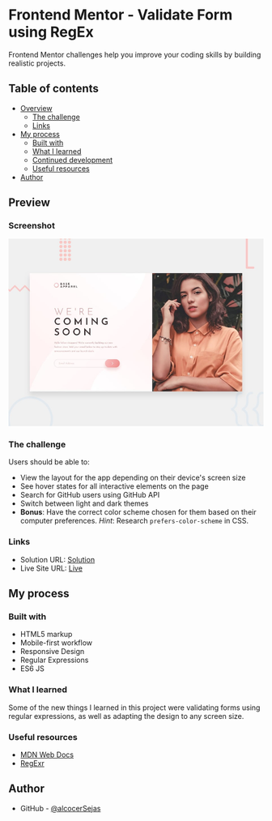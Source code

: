 # Frontend Mentor - Validate Form using RegEx

Frontend Mentor challenges help you improve your coding skills by building realistic projects.

## Table of contents

- [Overview](#overview)
  - [The challenge](#the-challenge)
  - [Links](#links)
- [My process](#my-process)
  - [Built with](#built-with)
  - [What I learned](#what-i-learned)
  - [Continued development](#continued-development)
  - [Useful resources](#useful-resources)
- [Author](#author)

## Preview
### Screenshot

![](./design/desktop-preview.jpg)

### The challenge

Users should be able to:

- View the layout for the app depending on their device's screen size
- See hover states for all interactive elements on the page
- Search for GitHub users using GitHub API
- Switch between light and dark themes
- **Bonus**: Have the correct color scheme chosen for them based on their computer preferences. _Hint_: Research `prefers-color-scheme` in CSS.

### Links

- Solution URL: [Solution](https://github.com/fabioAlcocer/regEx-form-responsive)
- Live Site URL: [Live](https://form-responsive-regex.netlify.app/)

## My process

### Built with

- HTML5 markup
- Mobile-first workflow
- Responsive Design
- Regular Expressions
- ES6 JS

### What I learned

Some of the new things I learned in this project were validating forms using regular expressions, as well as adapting the design to any screen size.

### Useful resources

- [MDN Web Docs](https://developer.mozilla.org/es/docs/Web/CSS/::placeholder)
- [RegExr](https://regexr.com/)

## Author

- GitHub - [@alcocerSejas](https://github.com/fabioAlcocer/)
